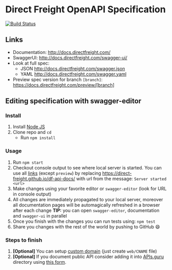 # Direct Freight OpenAPI Specification
[![Build Status](https://travis-ci.org/Direct-Freight/df-api-docs.svg?branch=master)](https://travis-ci.org/Direct-Freight/df-api-docs)


## Links

- Documentation: http://docs.directfreight.com/
- SwaggerUI: http://docs.directfreight.com/swagger-ui/
- Look at full spec:
    + JSON http://docs.directfreight.com/swagger.json
    + YAML http://docs.directfreight.com/swagger.yaml
- Preview spec version for branch `[branch]`: https://docs.directfreight.com/preview/[branch]

## Editing specification with swagger-editor
### Install

1. Install [Node JS](https://nodejs.org/)
2. Clone repo and `cd`
    + Run `npm install`

### Usage

1. Run `npm start`
2. Checkout console output to see where local server is started. You can use all [links](#links) (except `preview`) by replacing https://direct-freight.github.io/df-api-docs/ with url from the message: `Server started <url>`
3. Make changes using your favorite editor or `swagger-editor` (look for URL in console output)
4. All changes are immediately propagated to your local server, moreover all documentation pages will be automagically refreshed in a browser after each change
**TIP:** you can open `swagger-editor`, documentation and `swagger-ui` in parallel
5. Once you finish with the changes you can run tests using: `npm test`
6. Share you changes with the rest of the world by pushing to GitHub :smile:

### Steps to finish

1. **[Optional]** You can setup [custom domain](https://help.github.com/articles/using-a-custom-domain-with-github-pages/) (just create `web/CNAME` file)
2. **[Optional]** If you document public API consider adding it into [APIs.guru](https://APIs.guru) directory using [this form](https://apis.guru/add-api/).
